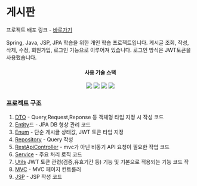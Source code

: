 <h1>게시판</h1>

프로젝트 배포 링크 - [바로가기](http://43.202.5.75)

Spring, Java, JSP, JPA 학습을 위한 개인 학습 프로젝트입니다.
게시글 조회, 작성, 삭제, 수정, 회원가입, 로그인 기능으로 이루어져 있습니다.
로그인 방식은 JWT토큰을 사용했습니다.

<div align="center">
    <div align="center">
        <h4>사용 기술 스택</h4>
    </div>
    <div align="center">
        <img src="https://img.shields.io/badge/java-007396?style=flat-square&logo=java&logoColor=white"/>
        <img src="https://img.shields.io/badge/Spring-6DB33F?style=flat-square&logo=Spring&logoColor=white"/>
<img src="https://img.shields.io/badge/CSS3-1572B6?style=flat-square&logo=css3&logoColor=white"/>
<img src="https://img.shields.io/badge/JavaScript-F7DF1E?style=flat-square&logo=javascript&logoColor=black"/>
    </div>
</div>

### 프로젝트 구조
1. [DTO](https://github.com/jeonoseung/board/tree/main/src/main/java/com/project/board/DTO) - Query,Request,Reponse 등 객체형 타입 지정 시 작성 코드
2. [Entity](https://github.com/jeonoseung/board/tree/main/src/main/java/com/project/board/Entity)드 - JPA DB 형상 관리 코드
3. [Enum](https://github.com/jeonoseung/board/tree/main/src/main/java/com/project/board/Enum) - 단순 게시글 상태값, JWT 토큰 타입 지정
4. [Repository](https://github.com/jeonoseung/board/tree/main/src/main/java/com/project/board/Repo) - Query 작성
5. [RestApiController](https://github.com/jeonoseung/board/tree/main/src/main/java/com/project/board/RestController) - mvc가 아닌 비동기 API 요청이 필요한 작업 코드
6. [Service](https://github.com/jeonoseung/board/tree/main/src/main/java/com/project/board/Service) - 주요 처리 로직 코드
7. [Utils](https://github.com/jeonoseung/board/tree/main/src/main/java/com/project/board/Utils) JWT 토큰 관련(검증,유효기간 등) 기능 및 기본으로 적용되는 기능 코드 작
8. [MVC](https://github.com/jeonoseung/board/blob/main/src/main/java/com/project/board/PageController.java) - MVC 페이지 컨트롤러
9. [JSP](https://github.com/jeonoseung/board/tree/main/src/main/webapp/WEB-INF/views) - JSP 작성 코드
